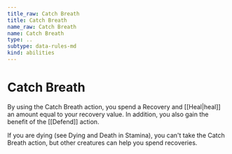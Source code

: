 ```yaml
---
title_raw: Catch Breath
title: Catch Breath
name_raw: Catch Breath
name: Catch Breath
type: ..
subtype: data-rules-md
kind: abilities
---
```


# Catch Breath

By using the Catch Breath action, you spend a Recovery and [[Heal|heal]] an amount equal to your recovery value. In addition, you also gain the benefit of the [[Defend]] action.

If you are dying (see Dying and Death in Stamina), you can't take the Catch Breath action, but other creatures can help you spend recoveries.
